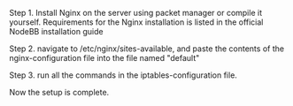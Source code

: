 
Step 1. Install Nginx on the server using packet manager or compile it yourself. Requirements for the Nginx installation is listed in the official NodeBB installation guide

Step 2. navigate to /etc/nginx/sites-available, and paste the contents of the nginx-configuration file into the file named "default"

Step 3. run all the commands in the iptables-configuration file. 

Now the setup is complete.
